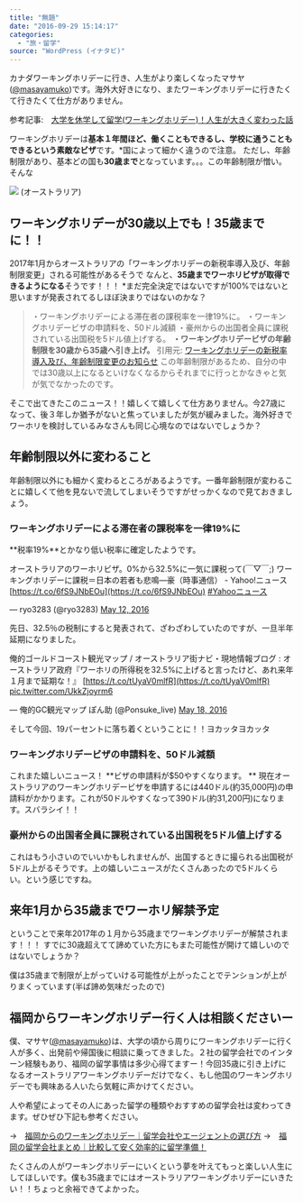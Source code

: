 ```yaml
---
title: "無題"
date: "2016-09-29 15:14:17"
categories:
  - "旅・留学"
source: "WordPress (イナタビ)"
---
```


カナダワーキングホリデーに行き、人生がより楽しくなったマサヤ([@masayamuko](https://twitter.com/MasayaMuko))です。海外大好きになり、またワーキングホリデーに行きたくて行きたくて仕方がありません。

参考記事:　[大学を休学して留学(ワーキングホリデー)！人生が大きく変わった話](https://masayamuko.com/kyugaku-ryugaku/)

ワーキングホリデーは**基本１年間ほど、働くこともできるし、学校に通うこともできるという素敵なビザ**です。*国によって細かく違うので注意。
ただし、年齢制限があり、基本どの国も**30歳まで**となっています。。。この年齢制限が憎い。
そんな

![](https://masayamuko.com/wp/wp-content/uploads/2016/09/thum.jpg)
(オーストラリア)

## ワーキングホリデーが30歳以上でも！35歳までに！！
2017年1月からオーストラリアの「ワーキングホリデーの新税率導入及び、年齢制限変更」される可能性があるそうで
なんと、**35歳までワーホリビザが取得できるようになる**そうです！！！
*まだ完全決定ではないですが100%ではないと思いますが発表されてるしほぼ決まりではないのかな？
> ・ワーキングホリデーによる滞在者の課税率を一律19%に。
・ワーキングホリデービザの申請料を、50ドル減額
・豪州からの出国者全員に課税されている出国税を5ドル値上げする。
**・ワーキングホリデービザの年齢制限を30歳から35歳へ引き上げ。**
引用元: [ワーキングホリデーの新税率導入及び、年齢制限変更のお知らせ](https://www.wavenetwork.com.au/working-holiday-visa-201701.html)
この年齢制限があるため、自分の中では30歳以上になるといけなくなるからそれまでに行っとかなきゃと気が気でなかったのです。

そこで出てきたこのニュース！！嬉しくて嬉しくて仕方ありません。今27歳になって、後３年しか猶予がないと焦っていましたが気が緩みました。海外好きでワーホリを検討しているみなさんも同じ心境なのではないでしょうか？
## 年齢制限以外に変わること
年齢制限以外にも細かく変わるところがあるようです。一番年齢制限が変わることに嬉しくて他を見ないで流してしまいそうですがせっかくなので見ておきましょう。
### ワーキングホリデーによる滞在者の課税率を一律19%に
**税率19%**とかなり低い税率に確定したようです。
> 
オーストラリアのワーホリビザ。0%から32.5%に一気に課税って(￣▽￣;) ワーキングホリデーに課税＝日本の若者も悲鳴―豪（時事通信） - Yahoo!ニュース [https://t.co/6fS9JNbEOu](https://t.co/6fS9JNbEOu) [#Yahooニュース](https://twitter.com/hashtag/Yahoo%E3%83%8B%E3%83%A5%E3%83%BC%E3%82%B9?src=hash)

— ryo3283 (@ryo3283) [May 12, 2016](https://twitter.com/ryo3283/status/730615577660657668)

 先日、32.5％の税制にすると発表されて、ざわざわしていたのですが、一旦半年延期になりました。

> 
俺的ゴールドコースト観光マップ / オーストラリア街ナビ・現地情報ブログ : オーストラリア政府『ワーホリの所得税を32.5%に上げると言ったけど、あれ来年１月まで延期な！』 [https://t.co/tUyaV0mlfR](https://t.co/tUyaV0mlfR) [pic.twitter.com/UkkZjoyrm6](https://t.co/UkkZjoyrm6)

— 俺的GC観光マップ ぽん助 (@Ponsuke_live) [May 18, 2016](https://twitter.com/Ponsuke_live/status/732846320172601344)

そして今回、19パーセントに落ち着くということに！！ヨカッタヨカッタ
### ワーキングホリデービザの申請料を、50ドル減額
これまた嬉しいニュース！
**ビザの申請料が$50やすくなります。
**
現在オーストラリアのワーキングホリデービザを申請するには440ドル(約35,000円)の申請料がかかります。これが50ドルやすくなって390ドル(約31,200円)になります。スバラシイ！！
### 豪州からの出国者全員に課税されている出国税を5ドル値上げする
これはもう小さいのでいいかもしれませんが、出国するときに撮られる出国税が5ドル上がるそうです。上の嬉しいニュースがたくさんあったので5ドルくらい。という感じですね。
## 来年1月から35歳までワーホリ解禁予定
ということで来年2017年の１月から35歳までワーキングホリデーが解禁されます！！！
すでに30歳超えてて諦めていた方にもまた可能性が開けて嬉しいのではないでしょうか？

僕は35歳まで制限が上がっていける可能性が上がったことでテンションが上がりまくっています(半ば諦め気味だったので)
## 福岡からワーキングホリデー行く人は相談くださいー
僕、マサヤ([@masayamuko](https://twitter.com/MasayaMuko))は、大学の頃から周りにワーキングホリデーに行く人が多く、出発前や帰国後に相談に乗ってきました。２社の留学会社でのインターン経験もあり、福岡の留学事情は多少心得てますー！今回35歳に引き上げになるオーストラリアワーキングホリデーだけでなく、もし他国のワーキングホリデーでも興味ある人いたら気軽に声かけてください。

人や希望によってその人にあった留学の種類やおすすめの留学会社は変わってきます。ぜひぜひ下記も参考ください。

→　[福岡からのワーキングホリデー｜留学会社やエージェントの選び方](https://masayamuko.com/workingholiday-fukuoka/)
→　[福岡の留学会社まとめ｜比較して安く効率的に留学準備！](https://masayamuko.com/fukuoka-ryugaku/)

たくさんの人がワーキングホリデーにいくという夢を叶えてもっと楽しい人生にしてほしいです。僕も35歳までにはオーストラリアワーキングホリデーにいきたい！！ちょっと余裕できてよかった。